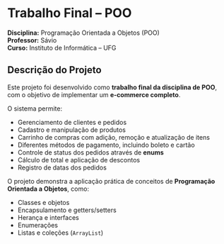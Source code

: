 # Trabalho Final – POO

**Disciplina:** Programação Orientada a Objetos (POO)  
**Professor:** Sávio  
**Curso:** Instituto de Informática – UFG  

## Descrição do Projeto

Este projeto foi desenvolvido como **trabalho final da disciplina de POO**, com o objetivo de implementar um **e-commerce completo**.

O sistema permite:

- Gerenciamento de clientes e pedidos
- Cadastro e manipulação de produtos
- Carrinho de compras com adição, remoção e atualização de itens
- Diferentes métodos de pagamento, incluindo boleto e cartão
- Controle de status dos pedidos através de **enums**
- Cálculo de total e aplicação de descontos
- Registro de datas dos pedidos

O projeto demonstra a aplicação prática de conceitos de **Programação Orientada a Objetos**, como:

- Classes e objetos
- Encapsulamento e getters/setters
- Herança e interfaces
- Enumerações
- Listas e coleções (`ArrayList`)
